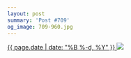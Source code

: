 ```yaml
---
layout: post
summary: 'Post #709'
og_image: 709-960.jpg
---
```


<p>
 <time>
  <a href="/709">
   {{ page.date | date: "%B %-d, %Y" }}
  </a>
 </time>
 <a href="/709">
  <img sizes="(min-width: 700px) 50vw, calc(100vw - 2rem)" src="{{ site.assets_url }}/709-480.jpg" srcset="{{ site.assets_url }}/709-240.jpg 240w, {{ site.assets_url }}/709-480.jpg 480w, {{ site.assets_url }}/709-720.jpg 720w, {{ site.assets_url }}/709-960.jpg 960w"/>
 </a>
</p>
